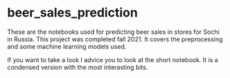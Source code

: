 # beer_sales_prediction

These are the notebooks used for predicting beer sales in stores for Sochi in Russia. This project was completed fall 2021. It covers the preprocessing and some machine learning models used.

If you want to take a look I advice you to look at the short notebook. It is a condensed version with the most interasting bits.
